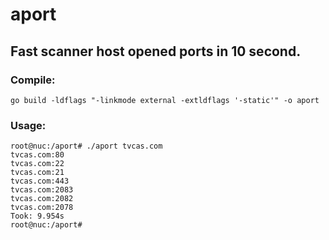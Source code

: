 # aport

## Fast scanner host opened ports in 10 second.

### Compile:
```
go build -ldflags "-linkmode external -extldflags '-static'" -o aport
```

### Usage:
```
root@nuc:/aport# ./aport tvcas.com
tvcas.com:80
tvcas.com:22
tvcas.com:21
tvcas.com:443
tvcas.com:2083
tvcas.com:2082
tvcas.com:2078
Took: 9.954s
root@nuc:/aport# 
```
